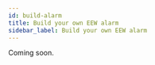 ```yaml
---
id: build-alarm
title: Build your own EEW alarm
sidebar_label: Build your own EEW alarm
---
```


Coming soon.
